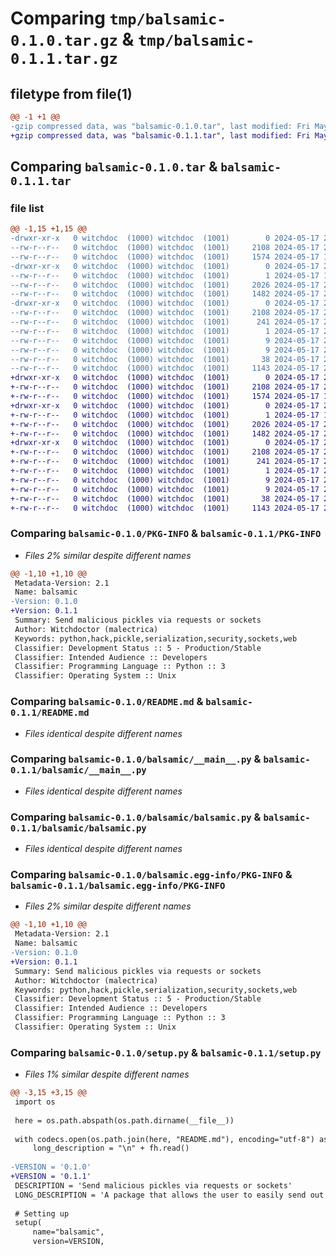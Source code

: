 # Comparing `tmp/balsamic-0.1.0.tar.gz` & `tmp/balsamic-0.1.1.tar.gz`

## filetype from file(1)

```diff
@@ -1 +1 @@
-gzip compressed data, was "balsamic-0.1.0.tar", last modified: Fri May 17 23:11:43 2024, max compression
+gzip compressed data, was "balsamic-0.1.1.tar", last modified: Fri May 17 23:16:45 2024, max compression
```

## Comparing `balsamic-0.1.0.tar` & `balsamic-0.1.1.tar`

### file list

```diff
@@ -1,15 +1,15 @@
-drwxr-xr-x   0 witchdoc  (1000) witchdoc  (1001)        0 2024-05-17 23:11:43.244483 balsamic-0.1.0/
--rw-r--r--   0 witchdoc  (1000) witchdoc  (1001)     2108 2024-05-17 23:11:43.244483 balsamic-0.1.0/PKG-INFO
--rw-r--r--   0 witchdoc  (1000) witchdoc  (1001)     1574 2024-05-17 19:32:39.000000 balsamic-0.1.0/README.md
-drwxr-xr-x   0 witchdoc  (1000) witchdoc  (1001)        0 2024-05-17 23:11:43.244483 balsamic-0.1.0/balsamic/
--rw-r--r--   0 witchdoc  (1000) witchdoc  (1001)        1 2024-05-17 19:32:39.000000 balsamic-0.1.0/balsamic/__innit__.py
--rw-r--r--   0 witchdoc  (1000) witchdoc  (1001)     2026 2024-05-17 23:11:06.000000 balsamic-0.1.0/balsamic/__main__.py
--rw-r--r--   0 witchdoc  (1000) witchdoc  (1001)     1482 2024-05-17 23:02:34.000000 balsamic-0.1.0/balsamic/balsamic.py
-drwxr-xr-x   0 witchdoc  (1000) witchdoc  (1001)        0 2024-05-17 23:11:43.244483 balsamic-0.1.0/balsamic.egg-info/
--rw-r--r--   0 witchdoc  (1000) witchdoc  (1001)     2108 2024-05-17 23:11:43.000000 balsamic-0.1.0/balsamic.egg-info/PKG-INFO
--rw-r--r--   0 witchdoc  (1000) witchdoc  (1001)      241 2024-05-17 23:11:43.000000 balsamic-0.1.0/balsamic.egg-info/SOURCES.txt
--rw-r--r--   0 witchdoc  (1000) witchdoc  (1001)        1 2024-05-17 23:11:43.000000 balsamic-0.1.0/balsamic.egg-info/dependency_links.txt
--rw-r--r--   0 witchdoc  (1000) witchdoc  (1001)        9 2024-05-17 23:11:43.000000 balsamic-0.1.0/balsamic.egg-info/requires.txt
--rw-r--r--   0 witchdoc  (1000) witchdoc  (1001)        9 2024-05-17 23:11:43.000000 balsamic-0.1.0/balsamic.egg-info/top_level.txt
--rw-r--r--   0 witchdoc  (1000) witchdoc  (1001)       38 2024-05-17 23:11:43.244483 balsamic-0.1.0/setup.cfg
--rw-r--r--   0 witchdoc  (1000) witchdoc  (1001)     1143 2024-05-17 23:11:17.000000 balsamic-0.1.0/setup.py
+drwxr-xr-x   0 witchdoc  (1000) witchdoc  (1001)        0 2024-05-17 23:16:45.008512 balsamic-0.1.1/
+-rw-r--r--   0 witchdoc  (1000) witchdoc  (1001)     2108 2024-05-17 23:16:45.008512 balsamic-0.1.1/PKG-INFO
+-rw-r--r--   0 witchdoc  (1000) witchdoc  (1001)     1574 2024-05-17 19:32:39.000000 balsamic-0.1.1/README.md
+drwxr-xr-x   0 witchdoc  (1000) witchdoc  (1001)        0 2024-05-17 23:16:45.008512 balsamic-0.1.1/balsamic/
+-rw-r--r--   0 witchdoc  (1000) witchdoc  (1001)        1 2024-05-17 19:32:39.000000 balsamic-0.1.1/balsamic/__innit__.py
+-rw-r--r--   0 witchdoc  (1000) witchdoc  (1001)     2026 2024-05-17 23:15:11.000000 balsamic-0.1.1/balsamic/__main__.py
+-rw-r--r--   0 witchdoc  (1000) witchdoc  (1001)     1482 2024-05-17 23:02:34.000000 balsamic-0.1.1/balsamic/balsamic.py
+drwxr-xr-x   0 witchdoc  (1000) witchdoc  (1001)        0 2024-05-17 23:16:45.008512 balsamic-0.1.1/balsamic.egg-info/
+-rw-r--r--   0 witchdoc  (1000) witchdoc  (1001)     2108 2024-05-17 23:16:44.000000 balsamic-0.1.1/balsamic.egg-info/PKG-INFO
+-rw-r--r--   0 witchdoc  (1000) witchdoc  (1001)      241 2024-05-17 23:16:44.000000 balsamic-0.1.1/balsamic.egg-info/SOURCES.txt
+-rw-r--r--   0 witchdoc  (1000) witchdoc  (1001)        1 2024-05-17 23:16:44.000000 balsamic-0.1.1/balsamic.egg-info/dependency_links.txt
+-rw-r--r--   0 witchdoc  (1000) witchdoc  (1001)        9 2024-05-17 23:16:44.000000 balsamic-0.1.1/balsamic.egg-info/requires.txt
+-rw-r--r--   0 witchdoc  (1000) witchdoc  (1001)        9 2024-05-17 23:16:44.000000 balsamic-0.1.1/balsamic.egg-info/top_level.txt
+-rw-r--r--   0 witchdoc  (1000) witchdoc  (1001)       38 2024-05-17 23:16:45.008512 balsamic-0.1.1/setup.cfg
+-rw-r--r--   0 witchdoc  (1000) witchdoc  (1001)     1143 2024-05-17 23:16:22.000000 balsamic-0.1.1/setup.py
```

### Comparing `balsamic-0.1.0/PKG-INFO` & `balsamic-0.1.1/PKG-INFO`

 * *Files 2% similar despite different names*

```diff
@@ -1,10 +1,10 @@
 Metadata-Version: 2.1
 Name: balsamic
-Version: 0.1.0
+Version: 0.1.1
 Summary: Send malicious pickles via requests or sockets
 Author: Witchdoctor (malectrica)
 Keywords: python,hack,pickle,serialization,security,sockets,web
 Classifier: Development Status :: 5 - Production/Stable
 Classifier: Intended Audience :: Developers
 Classifier: Programming Language :: Python :: 3
 Classifier: Operating System :: Unix
```

### Comparing `balsamic-0.1.0/README.md` & `balsamic-0.1.1/README.md`

 * *Files identical despite different names*

### Comparing `balsamic-0.1.0/balsamic/__main__.py` & `balsamic-0.1.1/balsamic/__main__.py`

 * *Files identical despite different names*

### Comparing `balsamic-0.1.0/balsamic/balsamic.py` & `balsamic-0.1.1/balsamic/balsamic.py`

 * *Files identical despite different names*

### Comparing `balsamic-0.1.0/balsamic.egg-info/PKG-INFO` & `balsamic-0.1.1/balsamic.egg-info/PKG-INFO`

 * *Files 2% similar despite different names*

```diff
@@ -1,10 +1,10 @@
 Metadata-Version: 2.1
 Name: balsamic
-Version: 0.1.0
+Version: 0.1.1
 Summary: Send malicious pickles via requests or sockets
 Author: Witchdoctor (malectrica)
 Keywords: python,hack,pickle,serialization,security,sockets,web
 Classifier: Development Status :: 5 - Production/Stable
 Classifier: Intended Audience :: Developers
 Classifier: Programming Language :: Python :: 3
 Classifier: Operating System :: Unix
```

### Comparing `balsamic-0.1.0/setup.py` & `balsamic-0.1.1/setup.py`

 * *Files 1% similar despite different names*

```diff
@@ -3,15 +3,15 @@
 import os
 
 here = os.path.abspath(os.path.dirname(__file__))
 
 with codecs.open(os.path.join(here, "README.md"), encoding="utf-8") as fh:
     long_description = "\n" + fh.read()
 
-VERSION = '0.1.0'
+VERSION = '0.1.1'
 DESCRIPTION = 'Send malicious pickles via requests or sockets'
 LONG_DESCRIPTION = 'A package that allows the user to easily send out malicious pickles, via web requests, or a malicious server or client(currently ipv4 only)'
 
 # Setting up
 setup(
     name="balsamic",
     version=VERSION,
```

